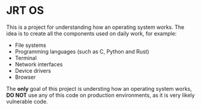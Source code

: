 # JRT OS

This is a project for understanding how an operating system works. The idea is to create all the components used on daily work, for example:
- File systems
- Programming languages (such as C, Python and Rust)
- Terminal
- Network interfaces
- Device drivers
- Browser

The **only** goal of this project is understing how an operating system works, **DO NOT** use any of this code on production environments, as it is very likely vulnerable code.
